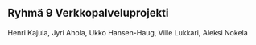 ## Ryhmä 9 Verkkopalveluprojekti
Henri Kajula, Jyri Ahola, Ukko Hansen-Haug, Ville Lukkari, Aleksi Nokela
